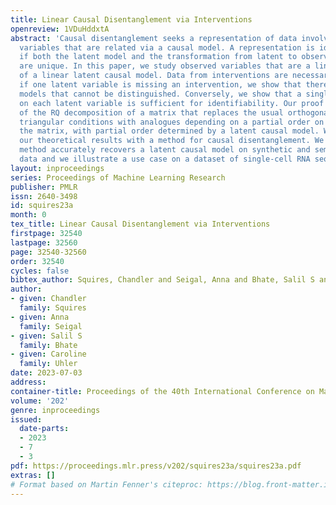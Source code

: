 ```yaml
---
title: Linear Causal Disentanglement via Interventions
openreview: 1VDuHddxtA
abstract: 'Causal disentanglement seeks a representation of data involving latent
  variables that are related via a causal model. A representation is identifiable
  if both the latent model and the transformation from latent to observed variables
  are unique. In this paper, we study observed variables that are a linear transformation
  of a linear latent causal model. Data from interventions are necessary for identifiability:
  if one latent variable is missing an intervention, we show that there exist distinct
  models that cannot be distinguished. Conversely, we show that a single intervention
  on each latent variable is sufficient for identifiability. Our proof uses a generalization
  of the RQ decomposition of a matrix that replaces the usual orthogonal and upper
  triangular conditions with analogues depending on a partial order on the rows of
  the matrix, with partial order determined by a latent causal model. We corroborate
  our theoretical results with a method for causal disentanglement. We show that the
  method accurately recovers a latent causal model on synthetic and semi-synthetic
  data and we illustrate a use case on a dataset of single-cell RNA sequencing measurements.'
layout: inproceedings
series: Proceedings of Machine Learning Research
publisher: PMLR
issn: 2640-3498
id: squires23a
month: 0
tex_title: Linear Causal Disentanglement via Interventions
firstpage: 32540
lastpage: 32560
page: 32540-32560
order: 32540
cycles: false
bibtex_author: Squires, Chandler and Seigal, Anna and Bhate, Salil S and Uhler, Caroline
author:
- given: Chandler
  family: Squires
- given: Anna
  family: Seigal
- given: Salil S
  family: Bhate
- given: Caroline
  family: Uhler
date: 2023-07-03
address: 
container-title: Proceedings of the 40th International Conference on Machine Learning
volume: '202'
genre: inproceedings
issued:
  date-parts:
  - 2023
  - 7
  - 3
pdf: https://proceedings.mlr.press/v202/squires23a/squires23a.pdf
extras: []
# Format based on Martin Fenner's citeproc: https://blog.front-matter.io/posts/citeproc-yaml-for-bibliographies/
---
```

